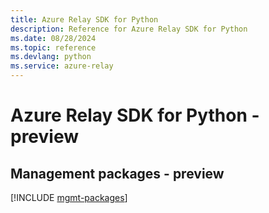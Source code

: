 ```yaml
---
title: Azure Relay SDK for Python
description: Reference for Azure Relay SDK for Python
ms.date: 08/28/2024
ms.topic: reference
ms.devlang: python
ms.service: azure-relay
---
```

# Azure Relay SDK for Python - preview

## Management packages - preview
[!INCLUDE [mgmt-packages](relay-mgmt-index.md)]